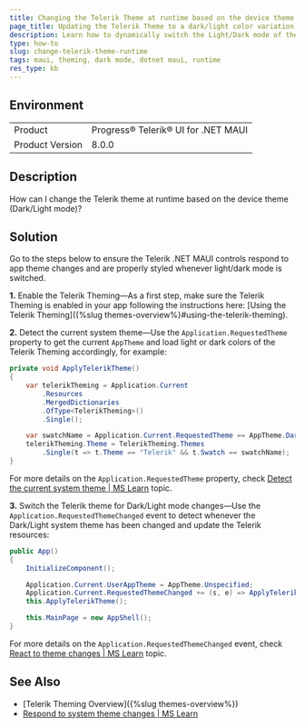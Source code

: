 ```yaml
---
title: Changing the Telerik Theme at runtime based on the device theme
page_title: Updating the Telerik Theme to a dark/light color variation when the app theme changes - .NET MAUI Knowledge Base
description: Learn how to dynamically switch the Light/Dark mode of the Telerik theme based on the target device theme
type: how-to
slug: change-telerik-theme-runtime
tags: maui, theming, dark mode, dotnet maui, runtime
res_type: kb
---
```


## Environment

<table>
	<tbody>
    <tr>
      <td>Product</td>
      <td>Progress® Telerik® UI for .NET MAUI</td>
    </tr>
  	<tr>
  		<td>Product Version</td>
  		<td>8.0.0</td>
  	</tr>
	</tbody>
</table>

## Description

How can I change the Telerik theme at runtime based on the device theme (Dark/Light mode)?

## Solution

Go to the steps below to ensure the Telerik .NET MAUI controls respond to app theme changes and are properly styled whenever light/dark mode is switched.

**1.** Enable the Telerik Theming&mdash;As a first step, make sure the Telerik Theming is enabled in your app following the instructions here: [Using the Telerik Theming]({%slug themes-overview%}#using-the-telerik-theming).

**2.** Detect the current system theme&mdash;Use the `Application.RequestedTheme` property to get the current `AppTheme` and load light or dark colors of the Telerik Theming accordingly, for example:

```C#
private void ApplyTelerikTheme()
{
    var telerikTheming = Application.Current
        .Resources
        .MergedDictionaries
        .OfType<TelerikTheming>()
        .Single();

    var swatchName = Application.Current.RequestedTheme == AppTheme.Dark ? "Purple Dark" : "Purple";
    telerikTheming.Theme = TelerikTheming.Themes
        .Single(t => t.Theme == "Telerik" && t.Swatch == swatchName);
}
```

For more details on the `Application.RequestedTheme` property, check [
Detect the current system theme | MS Learn](https://learn.microsoft.com/en-us/dotnet/maui/user-interface/system-theme-changes?view=net-maui-8.0#detect-the-current-system-theme) topic.

**3.** Switch the Telerik theme for Dark/Light mode changes&mdash;Use the `Application.RequestedThemeChanged` event to detect whenever the Dark/Light system theme has been changed and update the Telerik resources:

```C#
public App()
{
	InitializeComponent();

    Application.Current.UserAppTheme = AppTheme.Unspecified;
    Application.Current.RequestedThemeChanged += (s, e) => ApplyTelerikTheme();
    this.ApplyTelerikTheme();

    this.MainPage = new AppShell();
}
```

For more details on the `Application.RequestedThemeChanged` event, check [
React to theme changes | MS Learn](https://learn.microsoft.com/en-us/dotnet/maui/user-interface/system-theme-changes?view=net-maui-8.0#react-to-theme-changes) topic.

## See Also

- [Telerik Theming Overview]({%slug themes-overview%})
- [Respond to system theme changes | MS Learn](https://learn.microsoft.com/en-us/dotnet/maui/user-interface/system-theme-changes)